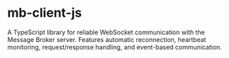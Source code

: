 # mb-client-js
A TypeScript library for reliable WebSocket communication with the Message Broker server. Features automatic reconnection, heartbeat monitoring, request/response handling, and event-based communication.
